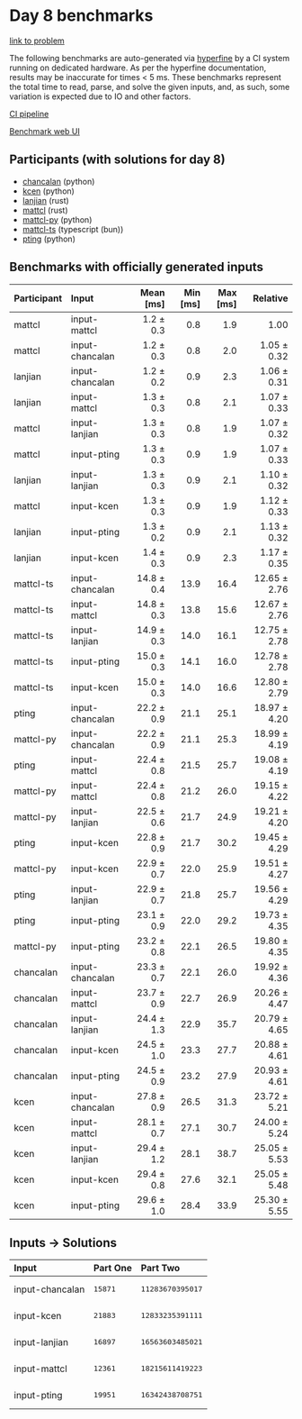 # Day 8 benchmarks

[link to problem](https://adventofcode.com/2023/day/8)

The following benchmarks are auto-generated via
[hyperfine](https://github.com/sharkdp/hyperfine) by a CI system running on
dedicated hardware. As per the hyperfine documentation, results may be
inaccurate for times < 5 ms. These benchmarks represent the total time to read,
parse, and solve the given inputs, and, as such, some variation is expected due
to IO and other factors.

[CI pipeline](http://ci.papercode.net:8080/teams/main/pipelines/aoc2023)

[Benchmark web UI](https://aoc.ancalagon.black)


## Participants (with solutions for day 8)

- [chancalan](https://github.com/chancalan/aoc2023) (python)
- [kcen](https://github.com/kcen/aoc2023) (python)
- [lanjian](https://github.com/lanjian/aoc-2023) (rust)
- [mattcl](https://github.com/mattcl/aoc2023) (rust)
- [mattcl-py](https://github.com/mattcl/aoc2023-py) (python)
- [mattcl-ts](https://github.com/mattcl/aoc2023-js) (typescript (bun))
- [pting](https://github.com/pting/aoc2023) (python)


## Benchmarks with officially generated inputs

| Participant | Input | Mean [ms] | Min [ms] | Max [ms] | Relative |
|:---|:---|---:|---:|---:|---:|
| mattcl | input-mattcl | 1.2 ± 0.3 | 0.8 | 1.9 | 1.00 |
| mattcl | input-chancalan | 1.2 ± 0.3 | 0.8 | 2.0 | 1.05 ± 0.32 |
| lanjian | input-chancalan | 1.2 ± 0.2 | 0.9 | 2.3 | 1.06 ± 0.31 |
| lanjian | input-mattcl | 1.3 ± 0.3 | 0.8 | 2.1 | 1.07 ± 0.33 |
| mattcl | input-lanjian | 1.3 ± 0.3 | 0.8 | 1.9 | 1.07 ± 0.32 |
| mattcl | input-pting | 1.3 ± 0.3 | 0.9 | 1.9 | 1.07 ± 0.33 |
| lanjian | input-lanjian | 1.3 ± 0.3 | 0.9 | 2.1 | 1.10 ± 0.32 |
| mattcl | input-kcen | 1.3 ± 0.3 | 0.9 | 1.9 | 1.12 ± 0.33 |
| lanjian | input-pting | 1.3 ± 0.2 | 0.9 | 2.1 | 1.13 ± 0.32 |
| lanjian | input-kcen | 1.4 ± 0.3 | 0.9 | 2.3 | 1.17 ± 0.35 |
| mattcl-ts | input-chancalan | 14.8 ± 0.4 | 13.9 | 16.4 | 12.65 ± 2.76 |
| mattcl-ts | input-mattcl | 14.8 ± 0.3 | 13.8 | 15.6 | 12.67 ± 2.76 |
| mattcl-ts | input-lanjian | 14.9 ± 0.3 | 14.0 | 16.1 | 12.75 ± 2.78 |
| mattcl-ts | input-pting | 15.0 ± 0.3 | 14.1 | 16.0 | 12.78 ± 2.78 |
| mattcl-ts | input-kcen | 15.0 ± 0.3 | 14.0 | 16.6 | 12.80 ± 2.79 |
| pting | input-chancalan | 22.2 ± 0.9 | 21.1 | 25.1 | 18.97 ± 4.20 |
| mattcl-py | input-chancalan | 22.2 ± 0.9 | 21.1 | 25.3 | 18.99 ± 4.19 |
| pting | input-mattcl | 22.4 ± 0.8 | 21.5 | 25.7 | 19.08 ± 4.19 |
| mattcl-py | input-mattcl | 22.4 ± 0.8 | 21.2 | 26.0 | 19.15 ± 4.22 |
| mattcl-py | input-lanjian | 22.5 ± 0.6 | 21.7 | 24.9 | 19.21 ± 4.20 |
| pting | input-kcen | 22.8 ± 0.9 | 21.7 | 30.2 | 19.45 ± 4.29 |
| mattcl-py | input-kcen | 22.9 ± 0.7 | 22.0 | 25.9 | 19.51 ± 4.27 |
| pting | input-lanjian | 22.9 ± 0.7 | 21.8 | 25.7 | 19.56 ± 4.29 |
| pting | input-pting | 23.1 ± 0.9 | 22.0 | 29.2 | 19.73 ± 4.35 |
| mattcl-py | input-pting | 23.2 ± 0.8 | 22.1 | 26.5 | 19.80 ± 4.35 |
| chancalan | input-chancalan | 23.3 ± 0.7 | 22.1 | 26.0 | 19.92 ± 4.36 |
| chancalan | input-mattcl | 23.7 ± 0.9 | 22.7 | 26.9 | 20.26 ± 4.47 |
| chancalan | input-lanjian | 24.4 ± 1.3 | 22.9 | 35.7 | 20.79 ± 4.65 |
| chancalan | input-kcen | 24.5 ± 1.0 | 23.3 | 27.7 | 20.88 ± 4.61 |
| chancalan | input-pting | 24.5 ± 0.9 | 23.2 | 27.9 | 20.93 ± 4.61 |
| kcen | input-chancalan | 27.8 ± 0.9 | 26.5 | 31.3 | 23.72 ± 5.21 |
| kcen | input-mattcl | 28.1 ± 0.7 | 27.1 | 30.7 | 24.00 ± 5.24 |
| kcen | input-lanjian | 29.4 ± 1.2 | 28.1 | 38.7 | 25.05 ± 5.53 |
| kcen | input-kcen | 29.4 ± 0.8 | 27.6 | 32.1 | 25.05 ± 5.48 |
| kcen | input-pting | 29.6 ± 1.0 | 28.4 | 33.9 | 25.30 ± 5.55 |


## Inputs -> Solutions

| Input | Part One | Part Two |
|:---|:---|:---|
|input-chancalan|<pre>15871</pre>|<pre>11283670395017</pre>|
|input-kcen|<pre>21883</pre>|<pre>12833235391111</pre>|
|input-lanjian|<pre>16897</pre>|<pre>16563603485021</pre>|
|input-mattcl|<pre>12361</pre>|<pre>18215611419223</pre>|
|input-pting|<pre>19951</pre>|<pre>16342438708751</pre>|